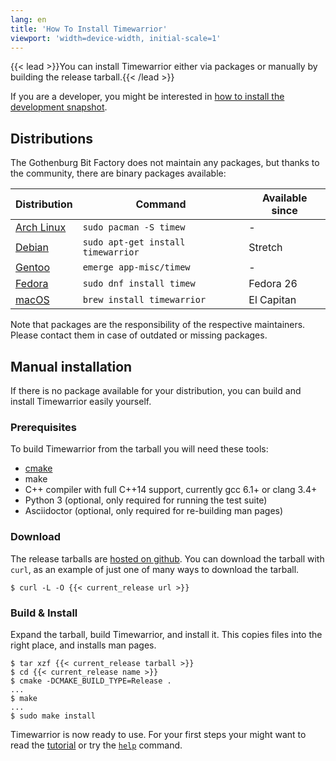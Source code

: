 ```yaml
---
lang: en
title: 'How To Install Timewarrior'
viewport: 'width=device-width, initial-scale=1'
---
```


{{< lead >}}You can install Timewarrior either via packages or manually by building the release tarball.{{< /lead >}}

If you are a developer, you might be interested in [how to install the development snapshot](/docs/install-dev).

## Distributions

The Gothenburg Bit Factory does not maintain any packages, but thanks to the community, there are binary packages available:

| Distribution                                                             | Command                            | Available since |
| ------------------------------------------------------------------------ | ---------------------------------- | --------------- |
| [Arch Linux](https://www.archlinux.org/packages/community/x86_64/timew/) | `sudo pacman -S timew`             | -               |
| [Debian](https://packages.debian.org/search?keywords=timewarrior)        | `sudo apt-get install timewarrior` | Stretch         |
| [Gentoo](https://packages.gentoo.org/packages/app-misc/timew)            | `emerge app-misc/timew`            | -               |
| [Fedora](https://bodhi.fedoraproject.org/updates/?packages=timew)        | `sudo dnf install timew`           | Fedora 26       |
| [macOS](https://formulae.brew.sh/formula/timewarrior)                    | `brew install timewarrior`         | El Capitan      |

Note that packages are the responsibility of the respective maintainers.
Please contact them in case of outdated or missing packages.

## Manual installation
If there is no package available for your distribution, you can build and install Timewarrior easily yourself.

### Prerequisites

To build Timewarrior from the tarball you will need these tools:

* [cmake](https://cmake.org)
* make
* C++ compiler with full C++14 support, currently gcc 6.1+ or clang 3.4+
* Python 3 (optional, only required for running the test suite)
* Asciidoctor (optional, only required for re-building man pages)

### Download

The release tarballs are [hosted on github](https://github.com/GothenburgBitFactory/timewarrior/releases).
You can download the tarball with `curl`, as an example of just one of many ways to download the tarball.

```
$ curl -L -O {{< current_release url >}}
```

### Build & Install

Expand the tarball, build Timewarrior, and install it.
This copies files into the right place, and installs man pages.

```
$ tar xzf {{< current_release tarball >}}
$ cd {{< current_release name >}}
$ cmake -DCMAKE_BUILD_TYPE=Release .
...
$ make
...
$ sudo make install
```

Timewarrior is now ready to use.
For your first steps your might want to read the [tutorial](/docs/tutorial) or try the [`help`](/reference/timew-help.1) command.
